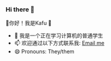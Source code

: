 ### Hi there 👋

🦔你好！我是Kafu 🦔
- 🔭 我是一个正在学习计算机的普通学生
- 📫 欢迎通过以下方式联系我: [Email me](mailto:thisissollab@gmail.com)
- 😄 Pronouns: They/them
